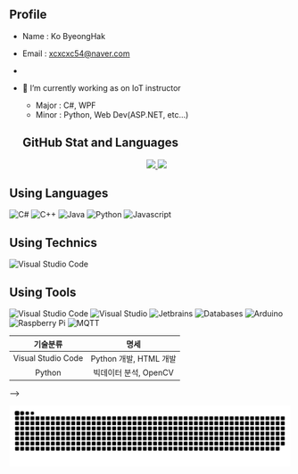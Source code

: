  ## Profile
  - Name : Ko ByeongHak
  - Email : xcxcxc54@naver.com
  - 
- 🔭 I’m currently working as on IoT instructor
    - Major : C#, WPF
    - Minor : Python, Web Dev(ASP.NET, etc...)
 
  ## GitHub Stat and Languages
  <!-- username 본인걸로 -->
  <p align='center'>
  <a href="https://github.com/znah54">
    <img src="https://github-readme-stats.vercel.app/api?username=znah54&theme=tokyonight&show_icons=true"/>
    <img src="https://github-readme-stats.vercel.app/api/top-langs/?username=znah54&theme=tokyonight&layout=compact"/>
  </a>
</p>

<!--
[![trophy](https://github-profile-trophy.vercel.app/?username=hugoMGSung&theme=onedark)](https://github.com/hugoMGSung)
-->

## Using Languages
<p align='left'>
    <img height="40" src="https://img.icons8.com/?size=100&id=55251&format=png&color=000000" title="C#">
    <img height="40" src="https://img.icons8.com/?size=100&id=55199&format=png&color=000000" title="C++">
    <img height="40" src="https://img.icons8.com/?size=100&id=Pd2x9GWu9ovX&format=png&color=000000" title="Java">
    <img height="40" src="https://img.icons8.com/?size=100&id=13441&format=png&color=000000" title="Python">
    <img height="40" src="https://img.icons8.com/?size=100&id=108784&format=png&color=000000" title="Javascript">
</p>

## Using Technics
<p align='left'>
  <img height="40" src="https://img.icons8.com/?size=100&id=9OGIyU8hrxW5&format=png&color=000000" title="Visual Studio Code">
</p>

## Using Tools
<p align='left'>
  <img height="40" src="https://img.icons8.com/?size=100&id=9OGIyU8hrxW5&format=png&color=000000" title="Visual Studio Code">
  <img height="40" src="https://img.icons8.com/?size=100&id=ezj3zaVtImPg&format=png&color=000000" title="Visual Studio">
  <img height="40" src="https://img.icons8.com/?size=100&id=jUw5rFZE2a5d&format=png&color=000000" title="Jetbrains">
  <img height="40" src="https://img.icons8.com/?size=100&id=NFQusZJ4neki&format=png&color=000000" title="Databases">
  
  <img height="40" src="https://img.icons8.com/?size=100&id=Of4lZV2lwBQI&format=png&color=000000" title="Arduino">
  <img height="40" src="https://img.icons8.com/?size=100&id=13443&format=png&color=000000" title="Raspberry Pi">
  <img height="40" src="https://mosquitto.org/stickers/mosquitto-mono.png" title="MQTT">
</p>

| 기술분류 | 명세 |
|:---:|:---:|
|Visual Studio Code|Python 개발, HTML 개발|
|Python| 빅데이터 분석, OpenCV |
-->

<img src="https://raw.githubusercontent.com/Platane/snk/output/github-contribution-grid-snake.svg" />
